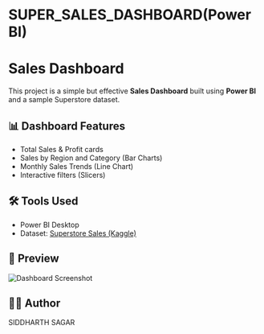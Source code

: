 # SUPER_SALES_DASHBOARD(Power BI)
# Sales Dashboard 

This project is a simple but effective **Sales Dashboard** built using **Power BI** and a sample Superstore dataset.

## 📊 Dashboard Features
- Total Sales & Profit cards
- Sales by Region and Category (Bar Charts)
- Monthly Sales Trends (Line Chart)
- Interactive filters (Slicers)

## 🛠 Tools Used
- Power BI Desktop
- Dataset: [Superstore Sales (Kaggle)](https://www.kaggle.com/datasets/vivek468/superstore-dataset-final)

## 📸 Preview
![Dashboard Screenshot](dashboard1.png,dashboard2.png)

## 👨‍💻 Author
SIDDHARTH SAGAR 

